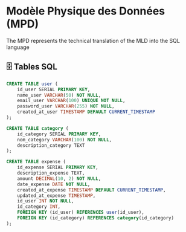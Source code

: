 # Modèle Physique des Données (MPD)

The MPD represents the technical translation of the MLD into the SQL language
## 🗄️ Tables SQL

```sql
CREATE TABLE user (
    id_user SERIAL PRIMARY KEY,
    name_user VARCHAR(50) NOT NULL,
    email_user VARCHAR(100) UNIQUE NOT NULL,
    password_user VARCHAR(255) NOT NULL,
    created_at_user TIMESTAMP DEFAULT CURRENT_TIMESTAMP
);

CREATE TABLE category (
    id_category SERIAL PRIMARY KEY,
    nom_category VARCHAR(100) NOT NULL,
    description_category TEXT
);

CREATE TABLE expense (
    id_expense SERIAL PRIMARY KEY,
    description_expense TEXT,
    amount DECIMAL(10, 2) NOT NULL,
    date_expense DATE NOT NULL,
    created_at_expense TIMESTAMP DEFAULT CURRENT_TIMESTAMP,
    updated_at_expense TIMESTAMP, 
    id_user INT NOT NULL,
    id_category INT,
    FOREIGN KEY (id_user) REFERENCES user(id_user),
    FOREIGN KEY (id_category) REFERENCES category(id_category)
);
```